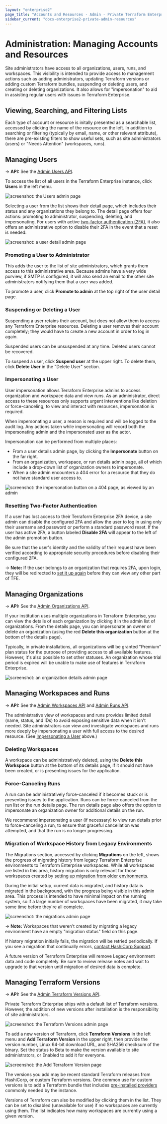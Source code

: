 ```yaml
---
layout: "enterprise2"
page_title: "Accounts and Resources - Admin - Private Terraform Enterprise"
sidebar_current: "docs-enterprise2-private-admin-resources"
---
```


# Administration: Managing Accounts and Resources

Site administrators have access to all organizations, users, runs, and workspaces. This visibility is intended to provide access to management actions such as adding administrators, updating Terraform versions or adding custom Terraform bundles, suspending or deleting users, and creating or deleting organizations. It also allows for "impersonation" to aid in assisting regular users with issues in Terraform Enterprise.

## Viewing, Searching, and Filtering Lists

Each type of account or resource is initally presented as a searchable list, accessed by clicking the name of the resource on the left. In addition to searching or filtering (typically by email, name, or other relevant attribute), there are pre-existing filters to show useful sets, such as site administrators (users) or "Needs Attention" (workspaces, runs).

## Managing Users

-> **API:** See the [Admin Users API](../../api/admin/users.html).

To access the list of all users in the Terraform Enterprise instance, click **Users** in the left menu.

![screenshot: the Users admin page](./images/admin-users.png)

Selecting a user from the list shows their detail page, which includes their status and any organizations they belong to. The detail page offers four actions: promoting to administrator, suspending, deleting, and impersonating. For users with active [two-factor authentication (2FA)](../../users-teams-organizations/2fa.html), it also offers an administrative option to disable their 2FA in the event that a reset is needed.

![screenshot: a user detail admin page](./images/admin-user-details.png)

### Promoting a User to Administrator

This adds the user to the list of site administrators, which grants them access to this administrative area. Because admins have a very wide purview, if SMTP is configured, it will also send an email to the other site administrators notifying them that a user was added.

To promote a user, click **Promote to admin** at the top right of the user detail page.

### Suspending or Deleting a User

Suspending a user retains their account, but does not allow them to access any Terraform Enterprise resources. Deleting a user removes their account completely; they would have to create a new account in order to log in again.

Suspended users can be unsuspended at any time. Deleted users cannot be recovered.

To suspend a user, click **Suspend user** at the upper right. To delete them, click **Delete User** in the "Delete User" section.

### Impersonating a User

User impersonation allows Terraform Enterprise admins to access organization and workspace data and view runs. As an administrator, direct access to these resources only supports urgent interventions like deletion or force-canceling; to view and interact with resources, impersonation is required.

When impersonating a user, a reason is required and will be logged to the audit log. Any actions taken while impersonating will record both the impersonating admin and the impersonated user as the actor.

Impersonation can be performed from multiple places:

- From a user details admin page, by clicking the **Impersonate** button on the far right.
- From an organization, workspace, or run details admin page, all of which include a drop-down list of organization owners to impersonate.
- When a site admin encounters a 404 error for a resource that they do not have standard user access to.

![screenshot: the impersonation button on a 404 page, as viewed by an admin](./images/admin-404-impersonate.png)

### Resetting Two-Factor Authentication

If a user has lost access to their Terraform Enterprise 2FA device, a site admin can disable the configured 2FA and allow the user to log in using only their username and password or perform a standard password reset. If the user has active 2FA, a button labeled **Disable 2FA** will appear to the left of the admin promotion button.

Be sure that the user's identity and the validity of their request have been verified according to appropriate security procedures before disabling their configured 2FA.

-> **Note:** If the user belongs to an organization that requires 2FA, upon login, they will be redirected to [set it up again](../../users-teams-organizations/2fa.html) before they can view any other part of TFE.

## Managing Organizations

-> **API:** See the [Admin Organizations API](../../api/admin/organizations.html).

If your institution uses multiple organizations in Terraform Enterprise, you can view the details of each organization by clicking it in the admin list of organizations. From the details page, you can impersonate an owner or delete an organization (using the red **Delete this organization** button at the bottom of the details page).

Typically, in private installations, all organizations will be granted "Premium" plan status for the purpose of providing access to all available features. However, it's also possible to set other statuses. An organization whose trial period is expired will be unable to make use of features in Terraform Enterprise.

![screenshot: an organization details admin page](./images/admin-organization-details.png)

## Managing Workspaces and Runs

-> **API:** See the [Admin Workspaces API](../../api/admin/workspaces.html) and [Admin Runs API](../../api/admin/runs.html).

The administrative view of workspaces and runs provides limited detail (name, status, and IDs) to avoid exposing sensitive data when it isn't needed. Site administrators can view and investigate workspaces and runs more deeply by impersonating a user with full access to the desired resource. (See [Impersonating a User](#impersonating-a-user) above.)

### Deleting Workspaces

A workspace can be administratively deleted, using the **Delete this Workspace** button at the bottom of its details page, if it should not have been created, or is presenting issues for the application.

### Force-Canceling Runs

A run can be administratively force-canceled if it becomes stuck or is presenting issues to the application. Runs can be force-canceled from the run list or the run details page. The run details page also offers the option to impersonate an organization owner for additional details on the run.

We recommend impersonating a user (if necessary) to view run details prior to force-canceling a run, to ensure that graceful cancellation was attempted, and that the run is no longer progressing.

### Migration of Workspace History from Legacy Environments

The Migrations section, accessed by clicking **Migrations** on the left, shows the progress of migrating history from legacy Terraform Enterprise environments to Terraform Enterprise workspaces. While all workspaces are listed in this area, history migration is only relevant for those workspaces created by [setting up migration from older environments](../../upgrade/index.html).

During the initial setup, current data is migrated, and history data is migrated in the background, with the progress being visible in this admin area. This process is intended to have minimal impact on the running system, so if a large number of workspaces have been migrated, it may take some time before they're all complete.

![screenshot: the migrations admin page](./images/admin-migrations.png)

-> **Note:** Workspaces that weren't created by migrating a legacy environment have an empty "migration status" field on this page.

If history migration initially fails, the migration will be retried periodically. If you see a migration that continually errors, [contact HashiCorp Support](../faq.html#support-for-private-terraform-enterprise).

A future version of Terraform Enterprise will remove Legacy environment data and code completely. Be sure to review release notes and wait to upgrade to that version until migration of desired data is complete.

## Managing Terraform Versions

-> **API:** See the [Admin Terraform Versions API](../../api/admin/terraform-versions.html).

Private Terraform Enterprise ships with a default list of Terraform versions. However, the addition of new versions after installation is the responsibility of site administrators.

![screenshot: the Terraform Versions admin page](./images/admin-versions.png)

To add a new version of Terraform, click **Terraform Versions** in the left menu and **Add Terraform Version** in the upper right, then provide the version number, Linux 64-bit download URL, and SHA256 checksum of the binary. Set the status to Beta to make the version available to site administrators, or Enabled to add it for everyone.

![screenshot: the Add Terraform Version page](./images/admin-version-add.png)

The versions you add may be recent standard Terraform releases from HashiCorp, or custom Terraform versions. One common use for custom versions is to add a Terraform bundle that includes [pre-installed providers](../../run/index.html#custom-and-community-providers) commonly needed by the instance.

Versions of Terraform can also be modified by clicking them in the list. They can be set to disabled (unavailable for use) if no workspaces are currently using them. The list indicates how many workspaces are currently using a given version.
